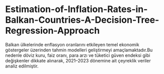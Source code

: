 # Estimation-of-Inflation-Rates-in-Balkan-Countries-A-Decision-Tree-Regression-Approach
Balkan ülkelerinde enflasyon oranlarını etkileyen temel ekonomik göstergeler üzerinden tahmin modelleri geliştirmeyi amaçlamaktadır.Bu nedenle döviz kuru, faiz oranı, para arzı ve tüketici güven endeksi gibi değişkenler dikkate alınarak, 2021–2023 dönemine ait çeyreklik veriler analiz edilmiştir.

